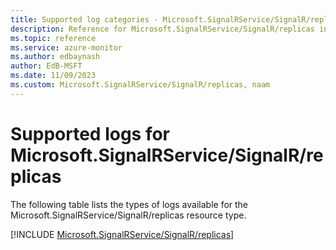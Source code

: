 ```yaml
---
title: Supported log categories - Microsoft.SignalRService/SignalR/replicas
description: Reference for Microsoft.SignalRService/SignalR/replicas in Azure Monitor Logs.
ms.topic: reference
ms.service: azure-monitor
ms.author: edbaynash
author: EdB-MSFT
ms.date: 11/09/2023
ms.custom: Microsoft.SignalRService/SignalR/replicas, naam
---
```





# Supported logs for Microsoft.SignalRService/SignalR/replicas  
The following table lists the types of logs available for the Microsoft.SignalRService/SignalR/replicas resource type.
  
  
[!INCLUDE [Microsoft.SignalRService/SignalR/replicas](./includes/microsoft-signalrservice-signalr-replicas-logs-include.md)]
  
